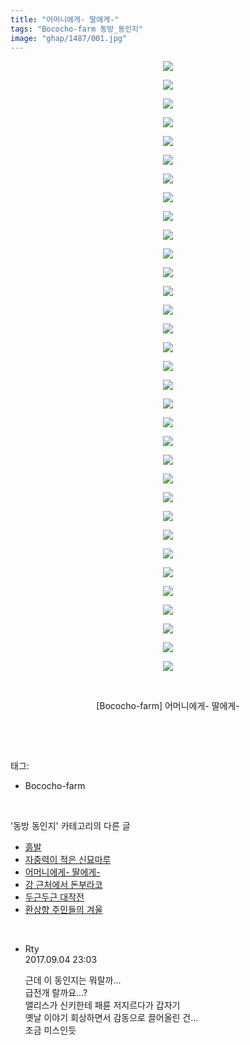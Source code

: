 ```yaml
---
title: "어머니에게- 딸에게-"
tags: "Bococho-farm 동방_동인지"
image: "ghap/1487/001.jpg"
---
```

<div class="article">
<p style="text-align: center; clear: none; float: none;"><img src="{{ site.nasurl }}/ghap/1487/001.jpg"/></p>
<p style="text-align: center; clear: none; float: none;"><img src="{{ site.nasurl }}/ghap/1487/002.jpg"/></p>
<p style="text-align: center; clear: none; float: none;"><img src="{{ site.nasurl }}/ghap/1487/003.jpg"/></p>
<p style="text-align: center; clear: none; float: none;"><img src="{{ site.nasurl }}/ghap/1487/004.jpg"/></p>
<p style="text-align: center; clear: none; float: none;"><img src="{{ site.nasurl }}/ghap/1487/005.jpg"/></p>
<p style="text-align: center; clear: none; float: none;"><img src="{{ site.nasurl }}/ghap/1487/006.jpg"/></p>
<p style="text-align: center; clear: none; float: none;"><img src="{{ site.nasurl }}/ghap/1487/007.jpg"/></p>
<p style="text-align: center; clear: none; float: none;"><img src="{{ site.nasurl }}/ghap/1487/008.jpg"/></p>
<p style="text-align: center; clear: none; float: none;"><img src="{{ site.nasurl }}/ghap/1487/009.jpg"/></p>
<p style="text-align: center; clear: none; float: none;"><img src="{{ site.nasurl }}/ghap/1487/010.jpg"/></p>
<p style="text-align: center; clear: none; float: none;"><img src="{{ site.nasurl }}/ghap/1487/011.jpg"/></p>
<p style="text-align: center; clear: none; float: none;"><img src="{{ site.nasurl }}/ghap/1487/012.jpg"/></p>
<p style="text-align: center; clear: none; float: none;"><img src="{{ site.nasurl }}/ghap/1487/013.jpg"/></p>
<p style="text-align: center; clear: none; float: none;"><img src="{{ site.nasurl }}/ghap/1487/014.jpg"/></p>
<p style="text-align: center; clear: none; float: none;"><img src="{{ site.nasurl }}/ghap/1487/015.jpg"/></p>
<p style="text-align: center; clear: none; float: none;"><img src="{{ site.nasurl }}/ghap/1487/016.jpg"/></p>
<p style="text-align: center; clear: none; float: none;"><img src="{{ site.nasurl }}/ghap/1487/017.jpg"/></p>
<p style="text-align: center; clear: none; float: none;"><img src="{{ site.nasurl }}/ghap/1487/018.jpg"/></p>
<p style="text-align: center; clear: none; float: none;"><img src="{{ site.nasurl }}/ghap/1487/019.jpg"/></p>
<p style="text-align: center; clear: none; float: none;"><img src="{{ site.nasurl }}/ghap/1487/020.jpg"/></p>
<p style="text-align: center; clear: none; float: none;"><img src="{{ site.nasurl }}/ghap/1487/021.jpg"/></p>
<p style="text-align: center; clear: none; float: none;"><img src="{{ site.nasurl }}/ghap/1487/022.jpg"/></p>
<p style="text-align: center; clear: none; float: none;"><img src="{{ site.nasurl }}/ghap/1487/023.jpg"/></p>
<p style="text-align: center; clear: none; float: none;"><img src="{{ site.nasurl }}/ghap/1487/024.jpg"/></p>
<p style="text-align: center; clear: none; float: none;"><img src="{{ site.nasurl }}/ghap/1487/025.jpg"/></p>
<p style="text-align: center; clear: none; float: none;"><img src="{{ site.nasurl }}/ghap/1487/026.jpg"/></p>
<p style="text-align: center; clear: none; float: none;"><img src="{{ site.nasurl }}/ghap/1487/027.jpg"/></p>
<p style="text-align: center; clear: none; float: none;"><img src="{{ site.nasurl }}/ghap/1487/028.jpg"/></p>
<p style="text-align: center; clear: none; float: none;"><img src="{{ site.nasurl }}/ghap/1487/029.jpg"/></p>
<p style="text-align: center; clear: none; float: none;"><img src="{{ site.nasurl }}/ghap/1487/030.jpg"/></p>
<p style="text-align: center; clear: none; float: none;"><img src="{{ site.nasurl }}/ghap/1487/031.jpg"/></p>
<p style="text-align: center; clear: none; float: none;"><img src="{{ site.nasurl }}/ghap/1487/032.jpg"/></p>
<p style="text-align: center; clear: none; float: none;"><img src="{{ site.nasurl }}/ghap/1487/033.jpg"/></p>
<p style="text-align: center; clear: none; float: none;"><br/></p>
<p style="text-align: center; clear: none; float: none;">[Bococho-farm] 어머니에게- 딸에게-</p>
<p><br/></p>
</div><br/>
<div class="tagTrail">
<p>태그: </p>
<ul>
<li>Bococho-farm</li>
</ul>
</div><br/>
<div class="another">
<p>'동방 동인지' 카테고리의 다른 글</p>
<ul>
<li><a href="/2016-08-11-ghap_1494">흙발</a></li>
<li><a href="/2016-08-11-ghap_1488">자중력이 적은 신묘마루</a></li>
<li><a href="/2016-08-11-ghap_1487">어머니에게- 딸에게-</a></li>
<li><a href="/2016-08-11-ghap_1486">강 근처에서 돈부라코</a></li>
<li><a href="/2016-08-11-ghap_1485">두근두근 대작전</a></li>
<li><a href="/2016-08-11-ghap_1483">환상향 주민들의 겨울</a></li>
</ul>
</div><br/>
<div class="cb_module cb_fluid">
<div class="cb_wrt cb_profile">
<div class="comment">
<ul>
<li class="cb_thumb_off" id="comment15076287">
<div class="cb_comment_area">
<div class="cb_info_area">
<div class="cb_section">
<span class="cb_nick_name">Rty</span>
</div>
<div class="cb_section">
<span class="cb_date">2017.09.04 23:03 </span>
</div>
</div>
<div class="cb_dsc_comment">
<p class="cb_dsc">
											근데 이 동인지는 뭐랄까...<br/>
급전개 랄까요...? <br/>
앨리스가 신키한테 패륜 저지르다가 갑자기 <br/>
옛날 이야기 회상하면서 감동으로 끌어올린 건...<br/>
조금 미스인듯
										</p>
</div>
</div></li>
</ul>
</div>
</div><!-- commentList close -->
</div><br/>
